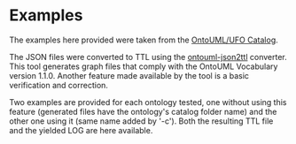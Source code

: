# Examples

The examples here provided were taken from the [OntoUML/UFO Catalog](https://github.com/OntoUML/ontouml-models).

The JSON files were converted to TTL using the [ontouml-json2ttl](https://github.com/OntoUML/ontouml-json2graph) converter. This tool generates graph files that comply with the OntoUML Vocabulary version 1.1.0. Another feature made available by the tool is a basic verification and correction. 

Two examples are provided for each ontology tested, one without using this feature (generated files have the ontology's catalog folder name) and the other one using it (same name added by '-c'). Both the resulting TTL file and the yielded LOG are here available.